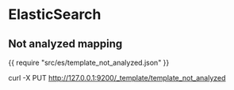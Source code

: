 # ElasticSearch

## Not analyzed mapping

{{ require "src/es/template_not_analyzed.json" }}

curl -X PUT http://127.0.0.1:9200/_template/template_not_analyzed
